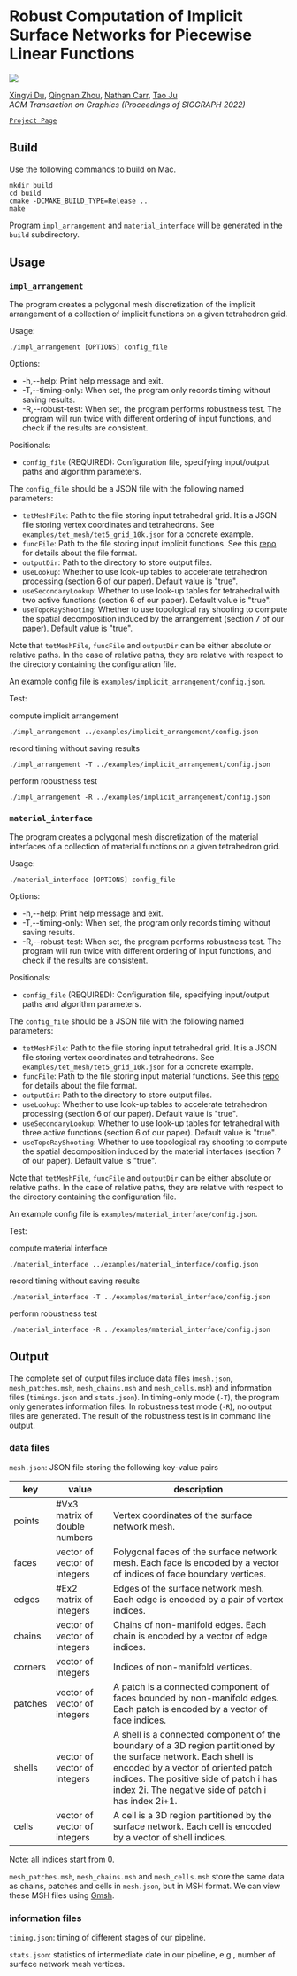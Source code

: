# Robust Computation of Implicit Surface Networks for Piecewise Linear Functions

![](https://user-images.githubusercontent.com/8947527/182003910-f1e39f30-e67b-498b-b990-c2f5964d5020.jpg)

[Xingyi Du](https://duxingyi-charles.github.io/), [Qingnan Zhou](https://research.adobe.com/person/qingnan-zhou/),  [Nathan Carr](https://research.adobe.com/person/nathan-carr/), [Tao Ju](https://www.cse.wustl.edu/~taoju/)
<br/>*ACM Transaction on Graphics (Proceedings of SIGGRAPH 2022)*<br/>

[`Project Page`](https://duxingyi-charles.github.io/publication/robust-computation-of-implicit-surface-networks-for-piecewise-linear-functions/)

## Build

Use the following commands to build on Mac.

    mkdir build
    cd build
    cmake -DCMAKE_BUILD_TYPE=Release ..
    make

Program `impl_arrangement` and `material_interface` will be generated in the `build` subdirectory.

## Usage

### `impl_arrangement`

The program creates a polygonal mesh discretization of the implicit arrangement of a collection of implicit functions on a given tetrahedron grid.

Usage: 

    ./impl_arrangement [OPTIONS] config_file

Options:
- -h,--help: Print help message and exit.
- -T,--timing-only: When set, the program only records timing without saving results.
- -R,--robust-test: When set, the program performs robustness test. The program will run twice with different ordering of input functions, and check if the results are consistent.

Positionals:
- `config_file` (REQUIRED): Configuration file, specifying input/output paths and algorithm parameters.

The `config_file` should be a JSON file with the following named parameters:
- `tetMeshFile`: Path to the file storing input tetrahedral grid. It is a JSON file storing vertex coordinates and tetrahedrons. See `examples/tet_mesh/tet5_grid_10k.json` for a concrete example.
- `funcFile`: Path to the file storing input implicit functions. See this [repo](https://github.com/duxingyi-charles/implicit_functions) for details about the file format.
- `outputDir`: Path to the directory to store output files.
- `useLookup`: Whether to use look-up tables to accelerate tetrahedron processing (section 6 of our paper). Default value is "true".
- `useSecondaryLookup`: Whether to use look-up tables for tetrahedral with two active functions (section 6 of our paper). Default value is "true".
- `useTopoRayShooting`: Whether to use topological ray shooting to compute the spatial decomposition induced by the arrangement (section 7 of our paper). Default value is "true".

Note that `tetMeshFile`, `funcFile` and `outputDir` can be either absolute
or relative paths.  In the case of relative paths, they are relative with
respect to the directory containing the configuration file.

An example config file is `examples/implicit_arrangement/config.json`.

Test:

compute implicit arrangement

    ./impl_arrangement ../examples/implicit_arrangement/config.json

record timing without saving results

    ./impl_arrangement -T ../examples/implicit_arrangement/config.json

perform robustness test

    ./impl_arrangement -R ../examples/implicit_arrangement/config.json

### `material_interface`

The program creates a polygonal mesh discretization of the material interfaces of a collection of material functions on a given tetrahedron grid.

Usage:

    ./material_interface [OPTIONS] config_file

Options:
- -h,--help: Print help message and exit.
- -T,--timing-only: When set, the program only records timing without saving results.
- -R,--robust-test: When set, the program performs robustness test. The program will run twice with different ordering of input functions, and check if the results are consistent.

Positionals:
- `config_file` (REQUIRED): Configuration file, specifying input/output paths and algorithm parameters.

The `config_file` should be a JSON file with the following named parameters:
- `tetMeshFile`: Path to the file storing input tetrahedral grid. It is a JSON file storing vertex coordinates and tetrahedrons. See `examples/tet_mesh/tet5_grid_10k.json` for a concrete example.
- `funcFile`: Path to the file storing input material functions. See this [repo](https://github.com/duxingyi-charles/implicit_functions) for details about the file format.
- `outputDir`: Path to the directory to store output files.
- `useLookup`: Whether to use look-up tables to accelerate tetrahedron processing (section 6 of our paper). Default value is "true".
- `useSecondaryLookup`: Whether to use look-up tables for tetrahedral with three active functions (section 6 of our paper). Default value is "true".
- `useTopoRayShooting`: Whether to use topological ray shooting to compute the spatial decomposition induced by the material interfaces (section 7 of our paper). Default value is "true".

Note that `tetMeshFile`, `funcFile` and `outputDir` can be either absolute
or relative paths.  In the case of relative paths, they are relative with
respect to the directory containing the configuration file.

An example config file is `examples/material_interface/config.json`.

Test:

compute material interface

    ./material_interface ../examples/material_interface/config.json

record timing without saving results

    ./material_interface -T ../examples/material_interface/config.json

perform robustness test

    ./material_interface -R ../examples/material_interface/config.json

## Output

The complete set of output files include data files (`mesh.json`, `mesh_patches.msh`, `mesh_chains.msh` and `mesh_cells.msh`)
and information files (`timings.json` and `stats.json`). In timing-only mode (`-T`), the program only generates information files.
In robustness test mode (`-R`), no output files are generated. The result of the robustness test is in command line output.

### data files

`mesh.json`:
JSON file storing the following key-value pairs

| key     | value                         | description                                                                                                                                                                                                                                              |
|---------|-------------------------------|----------------------------------------------------------------------------------------------------------------------------------------------------------------------------------------------------------------------------------------------------------|
| points  | #Vx3 matrix of double numbers | Vertex coordinates of the surface network mesh.                                                                                                                                                                                                          |
| faces   | vector of vector of integers  | Polygonal faces of the surface network mesh. Each face is encoded by a vector of indices of face boundary vertices.                                                                                                                                      |
| edges   | #Ex2 matrix of integers       | Edges of the surface network mesh. Each edge is encoded by a pair of vertex indices.                                                                                                                                                                     |
| chains  | vector of vector of integers  | Chains of non-manifold edges. Each chain is encoded by a vector of edge indices.                                                                                                                                                                         |
| corners | vector of integers            | Indices of non-manifold vertices.                                                                                                                                                                                                                        |
| patches | vector of vector of integers  | A patch is a connected component of faces bounded by non-manifold edges.  Each patch is encoded by a vector of face indices.                                                                                                                             |
| shells  | vector of vector of integers  | A shell is a connected component of the boundary of a 3D region partitioned by the surface network. Each shell is encoded by a vector of oriented patch indices. The positive side of patch i has index 2i. The negative side of patch i has index 2i+1. |
| cells   | vector of vector of integers  | A cell is a 3D region partitioned by the surface network. Each cell is encoded by a vector of shell indices.                                                                                                                                             |

Note: all indices start from 0.

`mesh_patches.msh`, `mesh_chains.msh` and `mesh_cells.msh` store the same data as chains, patches and cells in `mesh.json`, but in MSH format.
We can view these MSH files using [Gmsh](https://gmsh.info/).

### information files

`timing.json`: timing of different stages of our pipeline.

`stats.json`: statistics of intermediate date in our pipeline, e.g., number of surface network mesh vertices.

